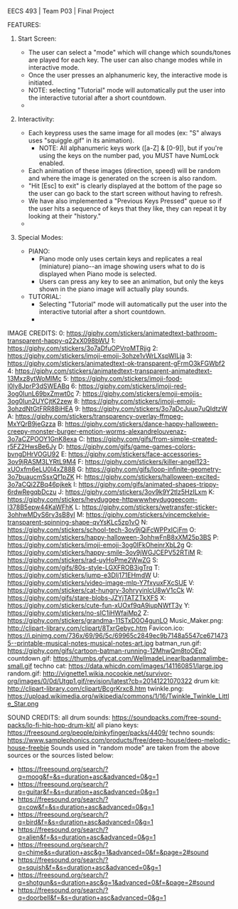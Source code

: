 EECS 493 | Team P03 | Final Project

FEATURES:
1. Start Screen: 
    - The user can select a "mode" which will change which sounds/tones are played for each key. The user can also change modes while in interactive mode. 
    - Once the user presses an alphanumeric key, the interactive mode is initiated.
    - NOTE: selecting "Tutorial" mode will automatically put the user into the interactive tutorial after a short countdown.
    - 

2. Interactivity: 
    - Each keypress uses the same image for all modes (ex: "S" always uses "squiggle.gif" in its animation).
      - NOTE: All alphanumeric keys work ([a-Z] & [0-9]), but if you're using the keys on the number pad, you MUST have NumLock enabled.
    - Each animation of these images (direction, speed) will be random and where the image is generated on the screen is also random. 
    - "Hit [Esc] to exit" is clearly displayed at the bottom of the page so the user can go back to the start screen without having to refresh.
    - We have also implemented a "Previous Keys Pressed" queue so if the user hits a sequence of keys that they like, they can repeat it by looking at their "history."
    - 

3. Special Modes:
    - PIANO: 
        - Piano mode only uses certain keys and replicates a real (miniature) piano--an image showing users what to do is displayed when Piano mode is selected.
        - Users can press any key to see an animation, but only the keys shown in the piano image will actually play sounds.
    - TUTORIAL: 
        - Selecting "Tutorial" mode will automatically put the user into the interactive tutorial after a short countdown.
        - 


IMAGE CREDITS: 
0: https://giphy.com/stickers/animatedtext-bathroom-transparent-happy-q22xX098bWU
1: https://giphy.com/stickers/3o7aDfuOPVroMTRjig
2: https://giphy.com/stickers/imoji-emoji-3ohze1vWrLXspWILja
3: https://giphy.com/stickers/animatedtext-ok-transparent-gFrmO3kFGWbf2
4: https://giphy.com/stickers/animatedtext-transparent-animatedtext-13Mxz8ytWoMlMc
5: https://giphy.com/stickers/imoji-food-l0Iy8JprP3dSWEABq
6: https://giphy.com/stickers/imoji-red-3og0IunL69bxZmwt0c
7: https://giphy.com/stickers/emoji-emojis-3og0Iun2UYCjtK2zew
8: https://giphy.com/stickers/imoji-emoji-3ohzdNtGtFRR8BiHEA
9: https://giphy.com/stickers/3o7aDcJuup7uQIdtzW
A: https://giphy.com/stickers/transparency-overlay-ffmpeg-MxYQrB9jeGzza
B: https://giphy.com/stickers/dance-happy-halloween-creepy-monster-burger-emotion-worms-alexandrelouvenaz-3o7aCZPOOY1GnK8exa
C: https://giphy.com/gifs/from-simple-created-r5FZ2HwsBe6Jy
D: https://giphy.com/gifs/game-games-colors-bvngDHrVOGU92
E: https://giphy.com/stickers/face-accessories-3ov9jRASM3LYRtL9M4
F: https://giphy.com/stickers/killer-angel123-xUOxfm6eLU0l4xZ888
G: https://giphy.com/gifs/loop-infinite-geometry-3o7buaucmSsxQf1pZK
H: https://giphy.com/stickers/halloween-excited-3o7aCQi2ZBq46pjkek
I: https://giphy.com/gifs/animated-shapes-trippy-6rdwRegqbDczu
J: https://giphy.com/stickers/3ov9k9Y2tlz5HzILxm
K: https://giphy.com/stickers/heyduggee-httpwwwheyduggeecom-l378B5epw44KaWFhK
L: https://giphy.com/stickers/wetransfer-sticker-3ohhwMDyS6rv3sB8yI
M: https://giphy.com/stickers/vincemckelvie-transparent-spinning-shape-qvYsKLc5zp1vO
N: https://giphy.com/stickers/school-tech-3ov9jQiFcWPPxICjFm
O: https://giphy.com/stickers/happy-halloween-3ohhwFnB8xXM25p3BS
P: https://giphy.com/stickers/imoji-emoji-3og0IFkOheinrXbL2g
Q: https://giphy.com/stickers/happy-smile-3ov9jWGJCEPV52RTiM
R: https://giphy.com/stickers/rad-uyHoPme2WwZG
S: https://giphy.com/gifs/80s-style-LGXFROB3igTrq
T: https://giphy.com/stickers/jump-e3DIj171EHmdW
U: https://giphy.com/stickers/video-image-mlp-Y7fxyuxFXcSUE
V: https://giphy.com/stickers/cat-hungry-3ohryyinlcU8wV1cCk
W: https://giphy.com/gifs/stare-blobs-JZYjTATZTkXFS
X: https://giphy.com/stickers/cute-fun-xUOxf9qA9iupNWfT3y
Y: https://giphy.com/stickers/no-sIC1iHWfaiMp2
Z: https://giphy.com/stickers/grandma-11STxD0O4gunLO
Music_Maker.png: http://clipart-library.com/clipart/8TxrGebyc.htm
Favicon.ico: https://i.pinimg.com/736x/69/96/5c/69965c2849ec9b7148a5547ce6714735--printable-musical-notes-musical-notes-art.jpg
batman_run.gif: https://giphy.com/gifs/cartoon-batman-running-12MhwQm8toOEp2
countdown.gif: https://thumbs.gfycat.com/WellmadeLinearIbadanmalimbe-small.gif
techno cat: https://data.whicdn.com/images/141160851/large.jpg
random.gif: http://vignette1.wikia.nocookie.net/survivor-org/images/0/0d/Utgp1.gif/revision/latest?cb=20141221070322
drum kit: http://clipart-library.com/clipart/BcgrKrxc8.htm
twinkle.png: https://upload.wikimedia.org/wikipedia/commons/1/16/Twinkle_Twinkle_Little_Star.png


SOUND CREDITS: 
all drum sounds: https://soundpacks.com/free-sound-packs/lo-fi-hip-hop-drum-kit/
all piano keys: https://freesound.org/people/pinkyfinger/packs/4409/
techno sounds: https://www.samplephonics.com/products/free/deep-house/deep-melodic-house-freebie
Sounds used in "random mode" are taken from the above sources or the sources listed below:
- https://freesound.org/search/?q=moog&f=&s=duration+asc&advanced=0&g=1
- https://freesound.org/search/?q=guitar&f=&s=duration+asc&advanced=0&g=1
- https://freesound.org/search/?q=cow&f=&s=duration+asc&advanced=0&g=1
- https://freesound.org/search/?q=bird&f=&s=duration+asc&advanced=0&g=1
- https://freesound.org/search/?q=alien&f=&s=duration+asc&advanced=0&g=1
- https://freesound.org/search/?q=chime&s=duration+asc&g=1&advanced=0&f=&page=2#sound
- https://freesound.org/search/?q=squish&f=&s=duration+asc&advanced=0&g=1
- https://freesound.org/search/?q=shotgun&s=duration+asc&g=1&advanced=0&f=&page=2#sound
- https://freesound.org/search/?q=doorbell&f=&s=duration+asc&advanced=0&g=1
